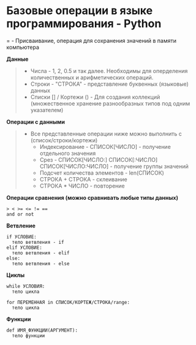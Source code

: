 # Базовые операции в языке программирования - Python

= - Присваивание, операция для сохранения значений в памяти компьютера

**Данные**

> - Числа - 1, 2, 0.5 и так далее. Необходимы для оперделения количественных и арифметических операций.
> - Строки - "СТРОКА" - представление буквенных (языковые) данных
> - Списки [] / Кортежи () - Для создания коллекций (множественное хранение разнообразных типов под одним указателем)

**Операции с данными**

> - Все представленные операции ниже можно выполнить с (список/строки/кортежи)
>   - Индексирование - СПИСОК[ЧИСЛО] - получение отдельного значения
>   - Срез - СПИСОК[ЧИСЛО:] СПИСОК[:ЧИСЛО] СПИСОК[ЧИСЛО:ЧИСЛО] - получение группы значений
>   - Подсчет количества элементов - len(СПИСОК)
>   - СТРОКА + СТРОКА - склеивание
>   - СТРОКА * ЧИСЛО - повторение

**Операции сравнения (можно сравнивать любые типы данных)**
```
> < >= <= != ==
and or not
```

**Ветвление**

```
if УСЛОВИЕ:
  тело ветвления - if
elif УСЛОВИЕ:
  тело ветвления - elif
else:
  тело ветвления - else
```

**Циклы**

```
while УСЛОВИЯ:
  тело цикла
```

```
for ПЕРЕМЕННАЯ in СПИСОК/КОРТЕЖ/СТРОКА/range:
  тело цикла
```

**Функции**

```
def ИМЯ_ФУНКЦИИ(АРГУМЕНТ):
  тело функции
```
